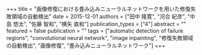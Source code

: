 +++
title = "画像修復における畳み込みニューラルネットワークを用いた修復失敗領域の自動検出"
date = 2015-12-01
authors = ["田中 隆寛", "河合 紀彦", "中島 悠太", "佐藤 智和", "横矢 直和"]
publication_types = ["4"]
abstract = ""
featured = false
publication = ""
tags = ["automatic detection of failure regions", "convolutional neural network", "image inpainting", "修復失敗領域の自動検出", "画像修復", "畳み込みニューラルネットワーク"]
+++

